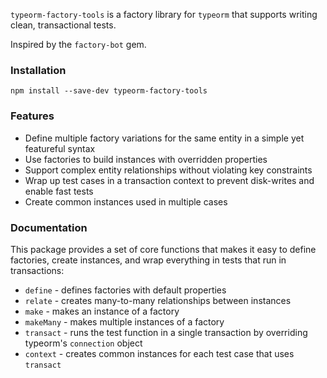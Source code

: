 `typeorm-factory-tools` is a factory library for `typeorm` that
supports writing clean, transactional tests.

Inspired by the `factory-bot` gem.

### Installation
```
npm install --save-dev typeorm-factory-tools
```

### Features
- Define multiple factory variations for the same entity in a simple yet featureful syntax
- Use factories to build instances with overridden properties
- Support complex entity relationships without violating key constraints
- Wrap up test cases in a transaction context to prevent disk-writes and enable fast tests
- Create common instances used in multiple cases

### Documentation

This package provides a set of core functions that makes it easy to define factories, create instances, and wrap everything in tests that run in transactions:
- `define` - defines factories with default properties
- `relate` - creates many-to-many relationships between instances
- `make` - makes an instance of a factory
- `makeMany` - makes multiple instances of a factory
- `transact` - runs the test function in a single transaction by overriding typeorm's `connection` object
- `context` - creates common instances for each test case that uses `transact`